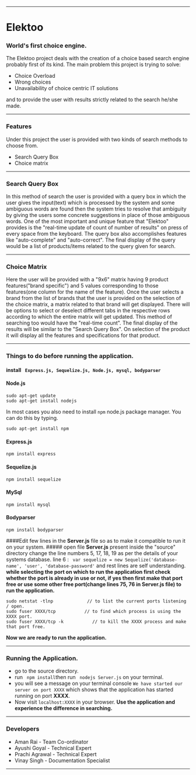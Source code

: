 ***
# Elektoo #

### World's first choice engine. ###
The Elektoo project deals with the creation of a choice based search engine probably first of its kind.
The main problem this project is trying to solve:

* Choice Overload
* Wrong choices
* Unavailability of choice centric IT solutions

and to provide the user with results strictly related to the search he/she made.
***
### Features ###
Under this project the user is provided with two kinds of search methods to choose from.
 
* Search Query Box
* Choice matrix

***
### Search Query Box ###
In this method of search the user is provided with a query box in which the user gives the input(text) which is processed by the system and some ambiguous words are found then the system tries to resolve that ambiguity by giving the users some concrete suggestions in place of those ambiguous words.
One of the most important and unique feature that "Elektoo" provides is the "real-time update of count of number of results" on press of every space from the keyboard.
The query box also accomplishes features like "auto-complete" and "auto-correct".
The final display of the query would be a list of products/items related to the query given for search.

***
### Choice Matrix ###
Here the user will be provided with a "9x6" matrix having 9 product features("brand specific") and 5 values corresponding to those features(one column for the name of the feature).
Once the user selects a brand from the list of brands that the user is provided on the selection of the choice matrix, a matrix related to that brand will get displayed. There will be options to select or deselect different tabs in the respective rows according to which the entire matrix will get updated. This method of searching too would have the "real-time count".
The final display of the results will be similar to the "Search Query Box".
On selection of the product it will display all the features and specifications for that product.
***
### Things to do before running the application. ###
#### install  ``` Express.js, Sequelize.js, Node.js, mysql, bodyparser``` 
#### Node.js #####
```
sudo apt-get update
sudo apt-get install nodejs
```
In most cases you also need to install `npm` node.js package manager. You can do this by typing.
```
sudo apt-get install npm
```
#### Express.js ####
```
npm install express
```
#### Sequelize.js ####
```
npm install sequelize
```
#### MySql ####
```
npm install mysql
```
#### Bodyparser ####
```
npm install bodyparser
```

####Edit few lines in the **Server.js** file so as to make it compatible to run it on your system. #####
open file **Server.js** present inside the "source" directory
change the line numbers 5, 17, 18, 19 as per the details of your systems database.
line 6 : ` var sequelize = new Sequelize('database-name', 'user', 'database-password'` and rest lines are self understanding.
**while selecting the port on which to run the application first check whether the port is already in use or not, if yes then first make that port free or use some other free port(change lines 75, 76 in Server.js file) to run the application.**
```
sudo netstat -tlnp             // to list the current ports listening / open.
sudo fuser XXXX/tcp           // to find which process is using the XXXX port.
sudo fuser XXXX/tcp -k           // to kill the XXXX process and make that port free.
```

**Now we are ready to run the application.**
***
### Running the Application. ###
* go to the source directory.
* run ``` npm install```then run ``` nodejs Server.js``` on your terminal.
* you will see a message on your terminal console `We have started our server on port XXXX` which shows that the application has started running on port **XXXX**.
* Now visit `localhost:XXXX` in your browser.
**Use the application and experience the difference in searching.**
***

### Developers ####
* Aman Rai - Team Co-ordinator
* Ayushi Goyal - Technical Expert
* Prachi Agrawal - Technical Expert
* Vinay Singh - Documentation Specialist

***
